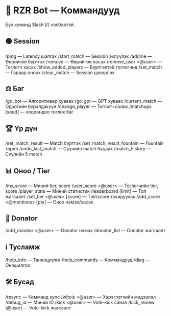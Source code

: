 # 📒 RZR Bot — Коммандууд

Бүх команд Slash (/) хэлбэртэй.

## 🟢 Session
/ping — Latency шалгах
/start_match — Session эхлүүлэх
/addme — Өөрийгөө бүртгэх
/remove — Өөрийгөө хасах
/remove_user <@user> — Тоглогч хасах
/show_added_players — Бүртгэлтэй тоглогчид
/set_match <team> <mentions> — Гараар оноох
/clear_match — Session цэвэрлэх

## ⚖️ Баг
/go_bot <teams> <size> — Алгоритмаар хуваах
/go_gpt <teams> <size> — GPT хуваах
/current_match — Одоогийн бүрэлдэхүүн
/change_player <from> <to> — Тоглогч солих
/matchups [seed] — хоорондоо тоглох баг

## 🏆 Үр дүн
/set_match_result <winners> <losers> — Match бүртгэх
/set_match_result_fountain <winners> <losers> — Fountain төрөл
/undo_last_match — Сүүлийн match буцаах
/match_history — Сүүлийн 5 match

## 📊 Оноо / Tier
/my_score — Миний tier, score
/user_score <@user> — Тоглогчийн tier, score
/player_stats — Миний статистик
/leaderboard [limit] — Топ жагсаалт
/set_tier <@user> <tier> [score] — Tier/score тохируулах
/add_score <@mentions> [pts] — Оноо нэмэх/хасах

## 💖 Donator
/add_donator <@user> <mnt> — Donator нэмэх
/donator_list — Donator жагсаалт

## ℹ️ Тусламж
/help_info — Танилцуулга
/help_commands — Коммандууд
/diag — Оношилгоо

## 🛠 Бусад
/resync — Комманд sync
/whois <@user> — Хэрэглэгчийн мэдээлэл
/debug_id — Миний ID
/kick <@user> — Vote-kick санал
/kick_review [@user] — Vote-kick жагсаалт